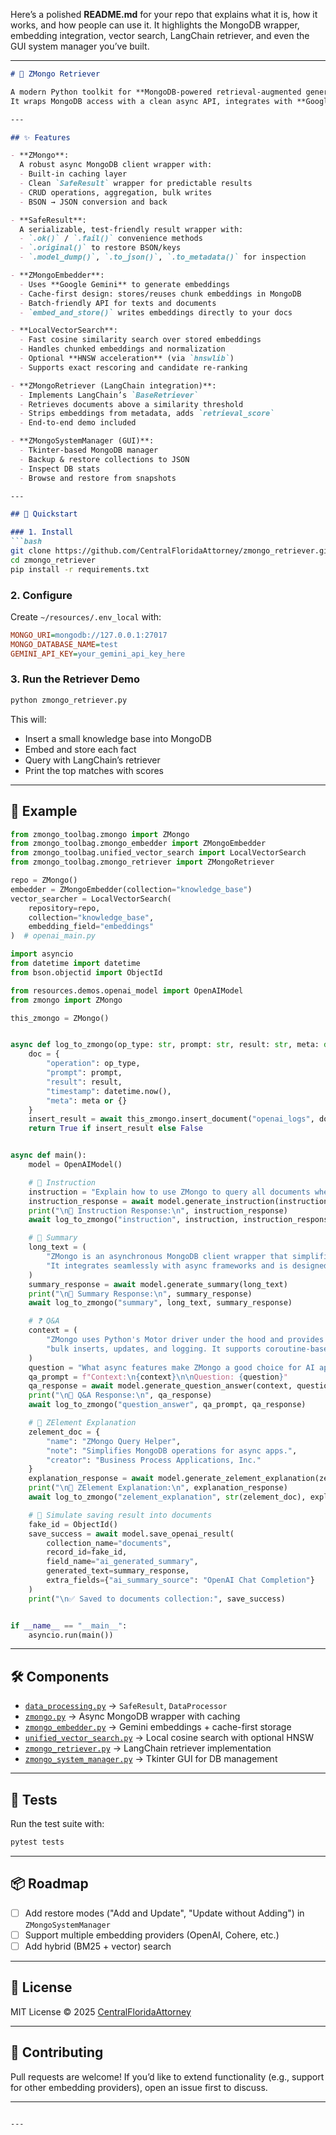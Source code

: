 Here’s a polished **README.md** for your repo that explains what it is, how it works, and how people can use it. It highlights the MongoDB wrapper, embedding integration, vector search, LangChain retriever, and even the GUI system manager you’ve built.

---

````markdown
# 🦦 ZMongo Retriever

A modern Python toolkit for **MongoDB-powered retrieval-augmented generation (RAG)**.  
It wraps MongoDB access with a clean async API, integrates with **Google Gemini embeddings**, supports **fast local vector search (with optional HNSW acceleration)**, and plugs directly into **LangChain retrievers** for end-to-end AI workflows.  

---

## ✨ Features

- **ZMongo**:  
  A robust async MongoDB client wrapper with:
  - Built-in caching layer
  - Clean `SafeResult` wrapper for predictable results
  - CRUD operations, aggregation, bulk writes
  - BSON → JSON conversion and back

- **SafeResult**:  
  A serializable, test-friendly result wrapper with:
  - `.ok()` / `.fail()` convenience methods
  - `.original()` to restore BSON/keys
  - `.model_dump()`, `.to_json()`, `.to_metadata()` for inspection

- **ZMongoEmbedder**:  
  - Uses **Google Gemini** to generate embeddings
  - Cache-first design: stores/reuses chunk embeddings in MongoDB
  - Batch-friendly API for texts and documents
  - `embed_and_store()` writes embeddings directly to your docs

- **LocalVectorSearch**:  
  - Fast cosine similarity search over stored embeddings
  - Handles chunked embeddings and normalization
  - Optional **HNSW acceleration** (via `hnswlib`)
  - Supports exact rescoring and candidate re-ranking

- **ZMongoRetriever (LangChain integration)**:  
  - Implements LangChain’s `BaseRetriever`
  - Retrieves documents above a similarity threshold
  - Strips embeddings from metadata, adds `retrieval_score`
  - End-to-end demo included

- **ZMongoSystemManager (GUI)**:  
  - Tkinter-based MongoDB manager
  - Backup & restore collections to JSON
  - Inspect DB stats
  - Browse and restore from snapshots

---

## 🚀 Quickstart

### 1. Install
```bash
git clone https://github.com/CentralFloridaAttorney/zmongo_retriever.git
cd zmongo_retriever
pip install -r requirements.txt
````

### 2. Configure

Create `~/resources/.env_local` with:

```ini
MONGO_URI=mongodb://127.0.0.1:27017
MONGO_DATABASE_NAME=test
GEMINI_API_KEY=your_gemini_api_key_here
```

### 3. Run the Retriever Demo

```bash
python zmongo_retriever.py
```

This will:

* Insert a small knowledge base into MongoDB
* Embed and store each fact
* Query with LangChain’s retriever
* Print the top matches with scores

---

## 🧩 Example

```python
from zmongo_toolbag.zmongo import ZMongo
from zmongo_toolbag.zmongo_embedder import ZMongoEmbedder
from zmongo_toolbag.unified_vector_search import LocalVectorSearch
from zmongo_toolbag.zmongo_retriever import ZMongoRetriever

repo = ZMongo()
embedder = ZMongoEmbedder(collection="knowledge_base")
vector_searcher = LocalVectorSearch(
    repository=repo,
    collection="knowledge_base",
    embedding_field="embeddings"
)  # openai_main.py

import asyncio
from datetime import datetime
from bson.objectid import ObjectId

from resources.demos.openai_model import OpenAIModel
from zmongo import ZMongo

this_zmongo = ZMongo()


async def log_to_zmongo(op_type: str, prompt: str, result: str, meta: dict = None) -> bool:
    doc = {
        "operation": op_type,
        "prompt": prompt,
        "result": result,
        "timestamp": datetime.now(),
        "meta": meta or {}
    }
    insert_result = await this_zmongo.insert_document("openai_logs", doc)
    return True if insert_result else False


async def main():
    model = OpenAIModel()

    # 👤 Instruction
    instruction = "Explain how to use ZMongo to query all documents where status is 'active'."
    instruction_response = await model.generate_instruction(instruction)
    print("\n🔹 Instruction Response:\n", instruction_response)
    await log_to_zmongo("instruction", instruction, instruction_response)

    # 📄 Summary
    long_text = (
        "ZMongo is an asynchronous MongoDB client wrapper that simplifies insert, update, find, and bulk operations. "
        "It integrates seamlessly with async frameworks and is designed to work well with AI workflows."
    )
    summary_response = await model.generate_summary(long_text)
    print("\n🔹 Summary Response:\n", summary_response)
    await log_to_zmongo("summary", long_text, summary_response)

    # ❓ Q&A
    context = (
        "ZMongo uses Python's Motor driver under the hood and provides utility methods for easy querying, "
        "bulk inserts, updates, and logging. It supports coroutine-based design patterns."
    )
    question = "What async features make ZMongo a good choice for AI applications?"
    qa_prompt = f"Context:\n{context}\n\nQuestion: {question}"
    qa_response = await model.generate_question_answer(context, question)
    print("\n🔹 Q&A Response:\n", qa_response)
    await log_to_zmongo("question_answer", qa_prompt, qa_response)

    # 🧬 ZElement Explanation
    zelement_doc = {
        "name": "ZMongo Query Helper",
        "note": "Simplifies MongoDB operations for async apps.",
        "creator": "Business Process Applications, Inc."
    }
    explanation_response = await model.generate_zelement_explanation(zelement_doc)
    print("\n🔹 ZElement Explanation:\n", explanation_response)
    await log_to_zmongo("zelement_explanation", str(zelement_doc), explanation_response)

    # 🧾 Simulate saving result into documents
    fake_id = ObjectId()
    save_success = await model.save_openai_result(
        collection_name="documents",
        record_id=fake_id,
        field_name="ai_generated_summary",
        generated_text=summary_response,
        extra_fields={"ai_summary_source": "OpenAI Chat Completion"}
    )
    print("\n✅ Saved to documents collection:", save_success)


if __name__ == "__main__":
    asyncio.run(main())
```

---

## 🛠 Components

* [`data_processing.py`](./data_processing.py) → `SafeResult`, `DataProcessor`
* [`zmongo.py`](./zmongo.py) → Async MongoDB wrapper with caching
* [`zmongo_embedder.py`](./zmongo_embedder.py) → Gemini embeddings + cache-first storage
* [`unified_vector_search.py`](./unified_vector_search.py) → Local cosine search with optional HNSW
* [`zmongo_retriever.py`](./zmongo_retriever.py) → LangChain retriever implementation
* [`zmongo_system_manager.py`](./zmongo_system_manager.py) → Tkinter GUI for DB management

---

## 🧪 Tests

Run the test suite with:

```bash
pytest tests
```

---

## 📦 Roadmap

* [ ] Add restore modes ("Add and Update", "Update without Adding") in `ZMongoSystemManager`
* [ ] Support multiple embedding providers (OpenAI, Cohere, etc.)
* [ ] Add hybrid (BM25 + vector) search

---

## 📜 License

MIT License © 2025 [CentralFloridaAttorney](https://github.com/CentralFloridaAttorney)

---

## 🤝 Contributing

Pull requests are welcome!
If you’d like to extend functionality (e.g., support for other embedding providers), open an issue first to discuss.

---

```

---

